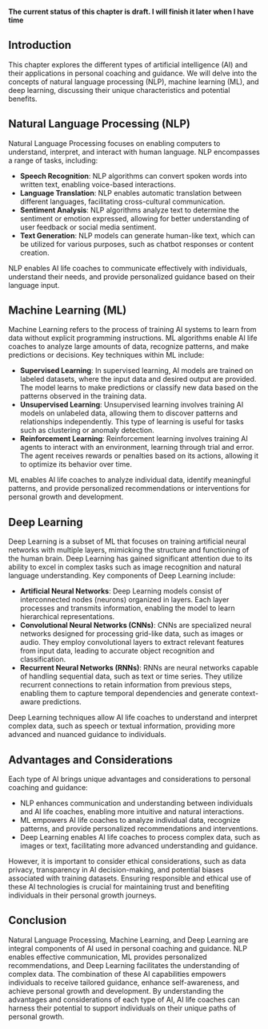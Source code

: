 **The current status of this chapter is draft. I will finish it later when I have time**

Introduction
------------

This chapter explores the different types of artificial intelligence (AI) and their applications in personal coaching and guidance. We will delve into the concepts of natural language processing (NLP), machine learning (ML), and deep learning, discussing their unique characteristics and potential benefits.

Natural Language Processing (NLP)
---------------------------------

Natural Language Processing focuses on enabling computers to understand, interpret, and interact with human language. NLP encompasses a range of tasks, including:

* **Speech Recognition**: NLP algorithms can convert spoken words into written text, enabling voice-based interactions.
* **Language Translation**: NLP enables automatic translation between different languages, facilitating cross-cultural communication.
* **Sentiment Analysis**: NLP algorithms analyze text to determine the sentiment or emotion expressed, allowing for better understanding of user feedback or social media sentiment.
* **Text Generation**: NLP models can generate human-like text, which can be utilized for various purposes, such as chatbot responses or content creation.

NLP enables AI life coaches to communicate effectively with individuals, understand their needs, and provide personalized guidance based on their language input.

Machine Learning (ML)
---------------------

Machine Learning refers to the process of training AI systems to learn from data without explicit programming instructions. ML algorithms enable AI life coaches to analyze large amounts of data, recognize patterns, and make predictions or decisions. Key techniques within ML include:

* **Supervised Learning**: In supervised learning, AI models are trained on labeled datasets, where the input data and desired output are provided. The model learns to make predictions or classify new data based on the patterns observed in the training data.
* **Unsupervised Learning**: Unsupervised learning involves training AI models on unlabeled data, allowing them to discover patterns and relationships independently. This type of learning is useful for tasks such as clustering or anomaly detection.
* **Reinforcement Learning**: Reinforcement learning involves training AI agents to interact with an environment, learning through trial and error. The agent receives rewards or penalties based on its actions, allowing it to optimize its behavior over time.

ML enables AI life coaches to analyze individual data, identify meaningful patterns, and provide personalized recommendations or interventions for personal growth and development.

Deep Learning
-------------

Deep Learning is a subset of ML that focuses on training artificial neural networks with multiple layers, mimicking the structure and functioning of the human brain. Deep Learning has gained significant attention due to its ability to excel in complex tasks such as image recognition and natural language understanding. Key components of Deep Learning include:

* **Artificial Neural Networks**: Deep Learning models consist of interconnected nodes (neurons) organized in layers. Each layer processes and transmits information, enabling the model to learn hierarchical representations.
* **Convolutional Neural Networks (CNNs)**: CNNs are specialized neural networks designed for processing grid-like data, such as images or audio. They employ convolutional layers to extract relevant features from input data, leading to accurate object recognition and classification.
* **Recurrent Neural Networks (RNNs)**: RNNs are neural networks capable of handling sequential data, such as text or time series. They utilize recurrent connections to retain information from previous steps, enabling them to capture temporal dependencies and generate context-aware predictions.

Deep Learning techniques allow AI life coaches to understand and interpret complex data, such as speech or textual information, providing more advanced and nuanced guidance to individuals.

Advantages and Considerations
-----------------------------

Each type of AI brings unique advantages and considerations to personal coaching and guidance:

* NLP enhances communication and understanding between individuals and AI life coaches, enabling more intuitive and natural interactions.
* ML empowers AI life coaches to analyze individual data, recognize patterns, and provide personalized recommendations and interventions.
* Deep Learning enables AI life coaches to process complex data, such as images or text, facilitating more advanced understanding and guidance.

However, it is important to consider ethical considerations, such as data privacy, transparency in AI decision-making, and potential biases associated with training datasets. Ensuring responsible and ethical use of these AI technologies is crucial for maintaining trust and benefiting individuals in their personal growth journeys.

Conclusion
----------

Natural Language Processing, Machine Learning, and Deep Learning are integral components of AI used in personal coaching and guidance. NLP enables effective communication, ML provides personalized recommendations, and Deep Learning facilitates the understanding of complex data. The combination of these AI capabilities empowers individuals to receive tailored guidance, enhance self-awareness, and achieve personal growth and development. By understanding the advantages and considerations of each type of AI, AI life coaches can harness their potential to support individuals on their unique paths of personal growth.

